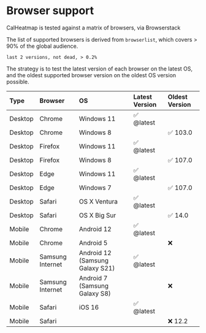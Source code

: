 # Browser support

CalHeatmap is tested against a matrix of browsers, via Browserstack

The list of supported browsers is derived from `browserlist`, which covers > 90% of the global audience.

```
last 2 versions, not dead, > 0.2%
```

The strategy is to test the latest version of each browser on the latest OS,
and the oldest supported browser version on the oldest OS version possible.

| Type    | Browser          | OS                              | Latest Version | Oldest Version |
| :------ | :--------------- | :------------------------------ | :------------- | :------------- |
| Desktop | Chrome           | Windows 11                      | ✅ @latest     |                |
| Desktop | Chrome           | Windows 8                       |                | ✅ 103.0       |
| Desktop | Firefox          | Windows 11                      | ✅ @latest     |                |
| Desktop | Firefox          | Windows 8                       |                | ✅ 107.0       |
| Desktop | Edge             | Windows 11                      | ✅ @latest     |                |
| Desktop | Edge             | Windows 7                       |                | ✅ 107.0       |
| Desktop | Safari           | OS X Ventura                    | ✅ @latest     |                |
| Desktop | Safari           | OS X Big Sur                    |                | ✅ 14.0        |
| Mobile  | Chrome           | Android 12                      | ✅ @latest     |                |
| Mobile  | Chrome           | Android 5                       |                | ❌             |
| Mobile  | Samsung Internet | Android 12 (Samsung Galaxy S21) | ✅ @latest     |                |
| Mobile  | Samsung Internet | Android 7 (Samsung Galaxy S8)   |                | ❌             |
| Mobile  | Safari           | iOS 16                          | ✅ @latest     |                |
| Mobile  | Safari           |                                 |                | ❌ 12.2        |
